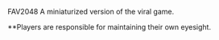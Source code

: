 FAV2048
A miniaturized version of the viral game.

**Players are responsible for maintaining their own eyesight.